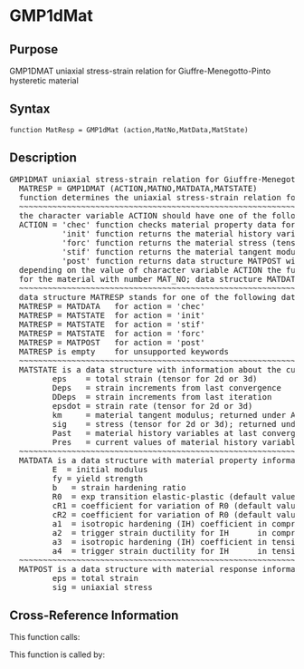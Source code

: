
<!-- <a name="_top"></a>
<div><a href="../../index.md">Home</a> &gt;  <a href="#">src</a> &gt; <a href="index.md">Material_Library</a> &gt; GMP1dMat.m</div> -->

<!--<table width="100%"><tr><td align="left"><a href="../../index.md"><img alt="<" border="0" src="../../left.png">&nbsp;Master index</a></td>
<td align="right"><a href="index.md">Index for src\Material_Library&nbsp;<img alt=">" border="0" src="../../right.png"></a></td></tr></table>-->
# GMP1dMat
<!-- <h1>GMP1dMat
</h1> -->

## <a name="_name"></a>Purpose

<!-- <h2 id="purpose"><a name="_name"></a>Purpose</h2> -->

GMP1DMAT uniaxial stress-strain relation for Giuffre-Menegotto-Pinto hysteretic material

<!-- <div class="box"><strong>GMP1DMAT uniaxial stress-strain relation for Giuffre-Menegotto-Pinto hysteretic material</strong></div> -->

## <a name="_synopsis"></a>Syntax

`function MatResp = GMP1dMat (action,MatNo,MatData,MatState)` 
## <a name="_description"></a>Description

<pre class="comment">GMP1DMAT uniaxial stress-strain relation for Giuffre-Menegotto-Pinto hysteretic material    
  MATRESP = GMP1DMAT (ACTION,MATNO,MATDATA,MATSTATE)
  function determines the uniaxial stress-strain relation for Giuffre-Menegotto-Pinto hysteretic material
  ~~~~~~~~~~~~~~~~~~~~~~~~~~~~~~~~~~~~~~~~~~~~~~~~~~~~~~~~~~~~~~~~~~~~~~~~~~~~~~~~~~~~~~~~~
  the character variable ACTION should have one of the following values
  ACTION = 'chec' function checks material property data for omissions and returns default values in MATDATA
           'init' function returns the material history variables in MATSTATE
           'forc' function returns the material stress (tensor) in MATSTATE
           'stif' function returns the material tangent modulus and the stress (tensor) in MATSTATE
           'post' function returns data structure MATPOST with post-processing information
  depending on the value of character variable ACTION the function returns information in data structure MATRESP
  for the material with number MAT_NO; data structure MATDATA supplies the material property data
  ~~~~~~~~~~~~~~~~~~~~~~~~~~~~~~~~~~~~~~~~~~~~~~~~~~~~~~~~~~~~~~~~~~~~~~~~~~~~~~~~~~~~~~~~~
  data structure MATRESP stands for one of the following data objects depending on value of ACTION 
  MATRESP = MATDATA   for action = 'chec'
  MATRESP = MATSTATE  for action = 'init'
  MATRESP = MATSTATE  for action = 'stif'
  MATRESP = MATSTATE  for action = 'forc'
  MATRESP = MATPOST   for action = 'post'
  MATRESP is empty    for unsupported keywords
  ~~~~~~~~~~~~~~~~~~~~~~~~~~~~~~~~~~~~~~~~~~~~~~~~~~~~~~~~~~~~~~~~~~~~~~~~~~~~~~~~~~~~~~~~~
  MATSTATE is a data structure with information about the current material state in fields
         eps    = total strain (tensor for 2d or 3d)
         Deps   = strain increments from last convergence
         DDeps  = strain increments from last iteration
         epsdot = strain rate (tensor for 2d or 3d)
         km     = material tangent modulus; returned under ACTION = 'stif'
         sig    = stress (tensor for 2d or 3d); returned under ACTION = 'stif' or 'forc'
         Past   = material history variables at last converged state
         Pres   = current values of material history variables
  ~~~~~~~~~~~~~~~~~~~~~~~~~~~~~~~~~~~~~~~~~~~~~~~~~~~~~~~~~~~~~~~~~~~~~~~~~~~~~~~~~~~~~~~~~
  MATDATA is a data structure with material property information in fields
         E  = initial modulus
         fy = yield strength
         b   = strain hardening ratio
         R0  = exp transition elastic-plastic (default value 20)
         cR1 = coefficient for variation of R0 (default value 0.925)
         cR2 = coefficient for variation of R0 (default value 0.15)
         a1  = isotropic hardening (IH) coefficient in compression (default value 0)
         a2  = trigger strain ductility for IH      in compression (default value 0)
         a3  = isotropic hardening (IH) coefficient in tension     (default value 0)
         a4  = trigger strain ductility for IH      in tension     (default value 0)
  ~~~~~~~~~~~~~~~~~~~~~~~~~~~~~~~~~~~~~~~~~~~~~~~~~~~~~~~~~~~~~~~~~~~~~~~~~~~~~~~~~~~~~~~~~
  MATPOST is a data structure with material response information for post-processing in fields
         eps = total strain
         sig = uniaxial stress</pre>
<!-- <div class="fragment"><pre class="comment">GMP1DMAT uniaxial stress-strain relation for Giuffre-Menegotto-Pinto hysteretic material    
  MATRESP = GMP1DMAT (ACTION,MATNO,MATDATA,MATSTATE)
  function determines the uniaxial stress-strain relation for Giuffre-Menegotto-Pinto hysteretic material
  ~~~~~~~~~~~~~~~~~~~~~~~~~~~~~~~~~~~~~~~~~~~~~~~~~~~~~~~~~~~~~~~~~~~~~~~~~~~~~~~~~~~~~~~~~
  the character variable ACTION should have one of the following values
  ACTION = 'chec' function checks material property data for omissions and returns default values in MATDATA
           'init' function returns the material history variables in MATSTATE
           'forc' function returns the material stress (tensor) in MATSTATE
           'stif' function returns the material tangent modulus and the stress (tensor) in MATSTATE
           'post' function returns data structure MATPOST with post-processing information
  depending on the value of character variable ACTION the function returns information in data structure MATRESP
  for the material with number MAT_NO; data structure MATDATA supplies the material property data
  ~~~~~~~~~~~~~~~~~~~~~~~~~~~~~~~~~~~~~~~~~~~~~~~~~~~~~~~~~~~~~~~~~~~~~~~~~~~~~~~~~~~~~~~~~
  data structure MATRESP stands for one of the following data objects depending on value of ACTION 
  MATRESP = MATDATA   for action = 'chec'
  MATRESP = MATSTATE  for action = 'init'
  MATRESP = MATSTATE  for action = 'stif'
  MATRESP = MATSTATE  for action = 'forc'
  MATRESP = MATPOST   for action = 'post'
  MATRESP is empty    for unsupported keywords
  ~~~~~~~~~~~~~~~~~~~~~~~~~~~~~~~~~~~~~~~~~~~~~~~~~~~~~~~~~~~~~~~~~~~~~~~~~~~~~~~~~~~~~~~~~
  MATSTATE is a data structure with information about the current material state in fields
         eps    = total strain (tensor for 2d or 3d)
         Deps   = strain increments from last convergence
         DDeps  = strain increments from last iteration
         epsdot = strain rate (tensor for 2d or 3d)
         km     = material tangent modulus; returned under ACTION = 'stif'
         sig    = stress (tensor for 2d or 3d); returned under ACTION = 'stif' or 'forc'
         Past   = material history variables at last converged state
         Pres   = current values of material history variables
  ~~~~~~~~~~~~~~~~~~~~~~~~~~~~~~~~~~~~~~~~~~~~~~~~~~~~~~~~~~~~~~~~~~~~~~~~~~~~~~~~~~~~~~~~~
  MATDATA is a data structure with material property information in fields
         E  = initial modulus
         fy = yield strength
         b   = strain hardening ratio
         R0  = exp transition elastic-plastic (default value 20)
         cR1 = coefficient for variation of R0 (default value 0.925)
         cR2 = coefficient for variation of R0 (default value 0.15)
         a1  = isotropic hardening (IH) coefficient in compression (default value 0)
         a2  = trigger strain ductility for IH      in compression (default value 0)
         a3  = isotropic hardening (IH) coefficient in tension     (default value 0)
         a4  = trigger strain ductility for IH      in tension     (default value 0)
  ~~~~~~~~~~~~~~~~~~~~~~~~~~~~~~~~~~~~~~~~~~~~~~~~~~~~~~~~~~~~~~~~~~~~~~~~~~~~~~~~~~~~~~~~~
  MATPOST is a data structure with material response information for post-processing in fields
         eps = total strain
         sig = uniaxial stress</pre></div> -->

<!-- crossreference -->
## <a name="_cross"></a>Cross-Reference Information

This function calls:
<ul style="list-style-image:url(../../matlabicon.gif)">
</ul>
This function is called by:
<ul style="list-style-image:url(../../matlabicon.gif)">
</ul>
<!-- crossreference -->




<!-- <hr><address>Generated on Thu 09-Jul-2020 17:34:06 by <strong><a href="http://www.artefact.tk/software/matlab/m2html/" title="Matlab Documentation in HTML">m2html</a></strong> &copy; 2005</address> -->